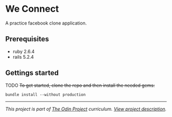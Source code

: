 # We Connect
A practice facebook clone application.

## Prerequisites
- ruby 2.6.4
- rails 5.2.4

## Gettings started
TODO
~~To get started, clone the repo and then install the needed gems:~~
```
bundle install --without production
```

---
_This project is part of [The Odin Project](https://www.theodinproject.com/) curriculum. [View project description](https://www.theodinproject.com/lessons/final-project)._
